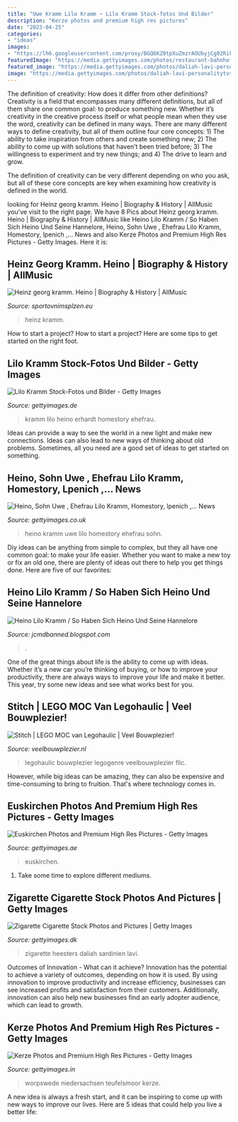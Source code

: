 ```yaml
---
title: "Uwe Kramm Lilo Kramm ~ Lilo Kramm Stock-fotos Und Bilder"
description: "Kerze photos and premium high res pictures"
date: "2023-04-25"
categories:
- "ideas"
images:
- "https://lh6.googleusercontent.com/proxy/BGQ6KZ0tpXuZmzrAOUbyjCg02RikG4uegJAlt0gzAy8a8v-qkNuWT1sHvRENsiAPhXDTfDk0tZsmRJxx30TP7dUpeE1o_C9pb4JCkKhK8Kacu7dROD0rxQc9hg=s0-d"
featuredImage: "https://media.gettyimages.com/photos/restaurant-bahnhof-worpswede-worpswede-teufelsmoor-niedersachsen-picture-id181375431?s=612x612"
featured_image: "https://media.gettyimages.com/photos/daliah-lavi-personalitytvshow-insel-sardinien-italien-europa-felsen-picture-id177884638?s=612x612"
image: "https://media.gettyimages.com/photos/daliah-lavi-personalitytvshow-insel-sardinien-italien-europa-felsen-picture-id177884638?s=612x612"
---
```



The definition of creativity: How does it differ from other definitions?
Creativity is a field that encompasses many different definitions, but all of them share one common goal: to produce something new. Whether it’s creativity in the creative process itself or what people mean when they use the word, creativity can be defined in many ways. 
There are many different ways to define creativity, but all of them outline four core concepts: 1) The ability to take inspiration from others and create something new; 2) The ability to come up with solutions that haven’t been tried before; 3) The willingness to experiment and try new things; and 4) The drive to learn and grow. 

The definition of creativity can be very different depending on who you ask, but all of these core concepts are key when examining how creativity is defined in the world.

	

		
looking for Heinz georg kramm. Heino | Biography &amp; History | AllMusic you've visit to the right page. We have 8 Pics about Heinz georg kramm. Heino | Biography &amp; History | AllMusic like Heino Lilo Kramm / So Haben Sich Heino Und Seine Hannelore, Heino, Sohn Uwe , Ehefrau Lilo Kramm, Homestory, lpenich ,... News and also Kerze Photos and Premium High Res Pictures - Getty Images. Here it is:
		
    
## Heinz Georg Kramm. Heino | Biography &amp; History | AllMusic

<img loading=lazy src="http://sportovnimsplzen.eu/wp-content/uploads/heinz-georg-kramm.jpg" onerror="this.onerror=null;this.src='https://tse3.mm.bing.net/th?id=OIP.bAlDElWLqkkShWnwVXqlUgHaFj&amp;pid=15.1';" alt="Heinz georg kramm. Heino | Biography &amp; History | AllMusic">

_Source: sportovnimsplzen.eu_

>heinz kramm. 

	

How to start a project?
How to start a project? Here are some tips to get started on the right foot.

    
## Lilo Kramm Stock-Fotos Und Bilder - Getty Images

<img loading=lazy src="https://media.gettyimages.com/photos/heinz-erhardt-mi-heino-ehefrau-lilo-kramm-homestory-besuch-von-heino-picture-id501083943?s=612x612" onerror="this.onerror=null;this.src='https://tse4.mm.bing.net/th?id=OIP.Dn9AjKd3_Jg08Pq9gtyCDgHaE8&amp;pid=15.1';" alt="Lilo Kramm Stock-Fotos und Bilder - Getty Images">

_Source: gettyimages.de_

>kramm lilo heino erhardt homestory ehefrau. 

	

Ideas can provide a way to see the world in a new light and make new connections. Ideas can also lead to new ways of thinking about old problems. Sometimes, all you need are a good set of ideas to get started on something.

    
## Heino, Sohn Uwe , Ehefrau Lilo Kramm, Homestory, Lpenich ,... News

<img loading=lazy src="https://media.gettyimages.com/photos/heino-sohn-uwe-ehefrau-lilo-kramm-homestory-lpenich-europa-kche-picture-id177902344?s=594x594" onerror="this.onerror=null;this.src='https://tse1.mm.bing.net/th?id=OIP.q_S1p0IGLGkV0AYBwuuTEQHaIz&amp;pid=15.1';" alt="Heino, Sohn Uwe , Ehefrau Lilo Kramm, Homestory, lpenich ,... News">

_Source: gettyimages.co.uk_

>heino kramm uwe lilo homestory ehefrau sohn. 

	

Diy ideas can be anything from simple to complex, but they all have one common goal: to make your life easier. Whether you want to make a new toy or fix an old one, there are plenty of ideas out there to help you get things done. Here are five of our favorites: 

    
## Heino Lilo Kramm / So Haben Sich Heino Und Seine Hannelore

<img loading=lazy src="https://lh6.googleusercontent.com/proxy/BGQ6KZ0tpXuZmzrAOUbyjCg02RikG4uegJAlt0gzAy8a8v-qkNuWT1sHvRENsiAPhXDTfDk0tZsmRJxx30TP7dUpeE1o_C9pb4JCkKhK8Kacu7dROD0rxQc9hg=s0-d" onerror="this.onerror=null;this.src='https://tse3.mm.bing.net/th?id=OIP.8-aZbEoLU42PplfIj55faQHaFv&amp;pid=15.1';" alt="Heino Lilo Kramm / So Haben Sich Heino Und Seine Hannelore">

_Source: jcmdbanned.blogspot.com_

>. 

	

One of the great things about life is the ability to come up with ideas. Whether it’s a new car you’re thinking of buying, or how to improve your productivity, there are always ways to improve your life and make it better. This year, try some new ideas and see what works best for you.

    
## Stitch | LEGO MOC Van Legohaulic | Veel Bouwplezier!

<img loading=lazy src="https://www.veelbouwplezier.nl/wp-content/uploads/2017/06/31706489690_fb9d0ed8de_k-1024x683.jpg" onerror="this.onerror=null;this.src='https://tse1.mm.bing.net/th?id=OIP.HWqcmZ-AYMTAdHV9-SJiLwEyDM&amp;pid=15.1';" alt="Stitch | LEGO MOC van Legohaulic | Veel Bouwplezier!">

_Source: veelbouwplezier.nl_

>legohaulic bouwplezier legogenre veelbouwplezier flic. 

	

However, while big ideas can be amazing, they can also be expensive and time-consuming to bring to fruition. That's where technology comes in.

    
## Euskirchen Photos And Premium High Res Pictures - Getty Images

<img loading=lazy src="https://media.gettyimages.com/photos/high-angle-view-of-knitting-equipment-on-table-picture-id1178055766?s=612x612" onerror="this.onerror=null;this.src='https://tse3.mm.bing.net/th?id=OIP.4647AFRBYfPVy6sA5V9MhgHaE5&amp;pid=15.1';" alt="Euskirchen Photos and Premium High Res Pictures - Getty Images">

_Source: gettyimages.ae_

>euskirchen. 

	

1. Take some time to explore different mediums.

    
## Zigarette Cigarette Stock Photos And Pictures | Getty Images

<img loading=lazy src="https://media.gettyimages.com/photos/daliah-lavi-personalitytvshow-insel-sardinien-italien-europa-felsen-picture-id177884638?s=612x612" onerror="this.onerror=null;this.src='https://tse2.mm.bing.net/th?id=OIP.pElpuBEWcMUoXQXCx5fOCQHaE_&amp;pid=15.1';" alt="Zigarette Cigarette Stock Photos and Pictures | Getty Images">

_Source: gettyimages.dk_

>zigarette heesters daliah sardinien lavi. 

	

Outcomes of Innovation - What can it achieve?
Innovation has the potential to achieve a variety of outcomes, depending on how it is used. By using innovation to improve productivity and increase efficiency, businesses can see increased profits and satisfaction from their customers. Additionally, innovation can also help new businesses find an early adopter audience, which can lead to growth.

    
## Kerze Photos And Premium High Res Pictures - Getty Images

<img loading=lazy src="https://media.gettyimages.com/photos/restaurant-bahnhof-worpswede-worpswede-teufelsmoor-niedersachsen-picture-id181375431?s=612x612" onerror="this.onerror=null;this.src='https://tse2.mm.bing.net/th?id=OIP.vnZy_4jujAwnGJ27X9gz_AHaE7&amp;pid=15.1';" alt="Kerze Photos and Premium High Res Pictures - Getty Images">

_Source: gettyimages.in_

>worpswede niedersachsen teufelsmoor kerze. 

	

A new idea is always a fresh start, and it can be inspiring to come up with new ways to improve our lives. Here are 5 ideas that could help you live a better life: 

